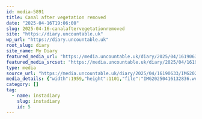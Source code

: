 ```yaml
---
id: media-5891
title: Canal after vegetation removed
date: "2025-04-16T19:06:00"
slug: 2025-04-16-canalaftervegetationremoved
site: "https://diary.uncountable.uk"
wp_url: "https://diary.uncountable.uk"
root_slug: diary
site_name: My Diary
featured_media_url: "https://media.uncountable.uk/diary/2025/04/16190633/IMG20250416132836.webp"
featured_media_srcset: "https://media.uncountable.uk/diary/2025/04/16190633/IMG20250416132836-300x169.webp 300w, https://media.uncountable.uk/diary/2025/04/16190633/IMG20250416132836-1024x576.webp 1024w, https://media.uncountable.uk/diary/2025/04/16190633/IMG20250416132836-150x150.webp 150w, https://media.uncountable.uk/diary/2025/04/16190633/IMG20250416132836-640x360.webp 640w, https://media.uncountable.uk/diary/2025/04/16190633/IMG20250416132836.webp 1959w"
type: media
source_url: "https://media.uncountable.uk/diary/2025/04/16190633/IMG20250416132836.webp"
media_details: {"width":1959,"height":1101,"file":"IMG20250416132836.webp","filesize":163838,"sizes":{"medium":{"file":"IMG20250416132836-300x169.webp","width":300,"height":169,"filesize":21172,"mime_type":"image/webp","source_url":"https://media.uncountable.uk/diary/2025/04/16190633/IMG20250416132836-300x169.webp"},"large":{"file":"IMG20250416132836-1024x576.webp","width":1024,"height":576,"filesize":147616,"mime_type":"image/webp","source_url":"https://media.uncountable.uk/diary/2025/04/16190633/IMG20250416132836-1024x576.webp"},"thumbnail":{"file":"IMG20250416132836-150x150.webp","width":150,"height":150,"filesize":12608,"mime_type":"image/webp","source_url":"https://media.uncountable.uk/diary/2025/04/16190633/IMG20250416132836-150x150.webp"},"mobwidth":{"file":"IMG20250416132836-640x360.webp","width":640,"height":360,"filesize":69986,"mime_type":"image/webp","source_url":"https://media.uncountable.uk/diary/2025/04/16190633/IMG20250416132836-640x360.webp"},"full":{"file":"IMG20250416132836.webp","width":1959,"height":1101,"mime_type":"image/webp","source_url":"https://media.uncountable.uk/diary/2025/04/16190633/IMG20250416132836.webp"}},"image_meta":{"aperture":"0","credit":"","camera":"","caption":"","created_timestamp":"0","copyright":"","focal_length":"0","iso":"0","shutter_speed":"0","title":"","orientation":"0","keywords":[]}}
category: []
tag:
  - name: instadiary
    slug: instadiary
    id: 5
---
```


